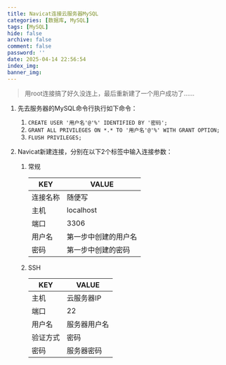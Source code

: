 ```yaml
---
title: Navicat连接云服务器MySQL
categories: [数据库, MySQL]
tags: [MySQL]
hide: false
archive: false
comment: false
password: ''
date: 2025-04-14 22:56:54
index_img:
banner_img:
---
```


> 用root连接搞了好久没连上，最后重新建了一个用户成功了……

<!-- more -->

1. 先去服务器的MySQL命令行执行如下命令：
   1. `CREATE USER '用户名'@'%' IDENTIFIED BY '密码';`
   2. `GRANT ALL PRIVILEGES ON *.* TO '用户名'@'%' WITH GRANT OPTION;`
   3. `FLUSH PRIVILEGES;`
   
2. Navicat新建连接，分别在以下2个标签中输入连接参数：
   1. 常规
   
      | KEY      | VALUE                |
      | -------- | -------------------- |
      | 连接名称 | 随便写               |
      | 主机     | localhost            |
      | 端口     | 3306                 |
      | 用户名   | 第一步中创建的用户名 |
      | 密码     | 第一步中创建的密码   |
   
   
   2. SSH
   
      | KEY      | VALUE        |
      | -------- | ------------ |
      | 主机     | 云服务器IP   |
      | 端口     | 22           |
      | 用户名   | 服务器用户名 |
      | 验证方式 | 密码         |
      | 密码     | 服务器密码   |
      